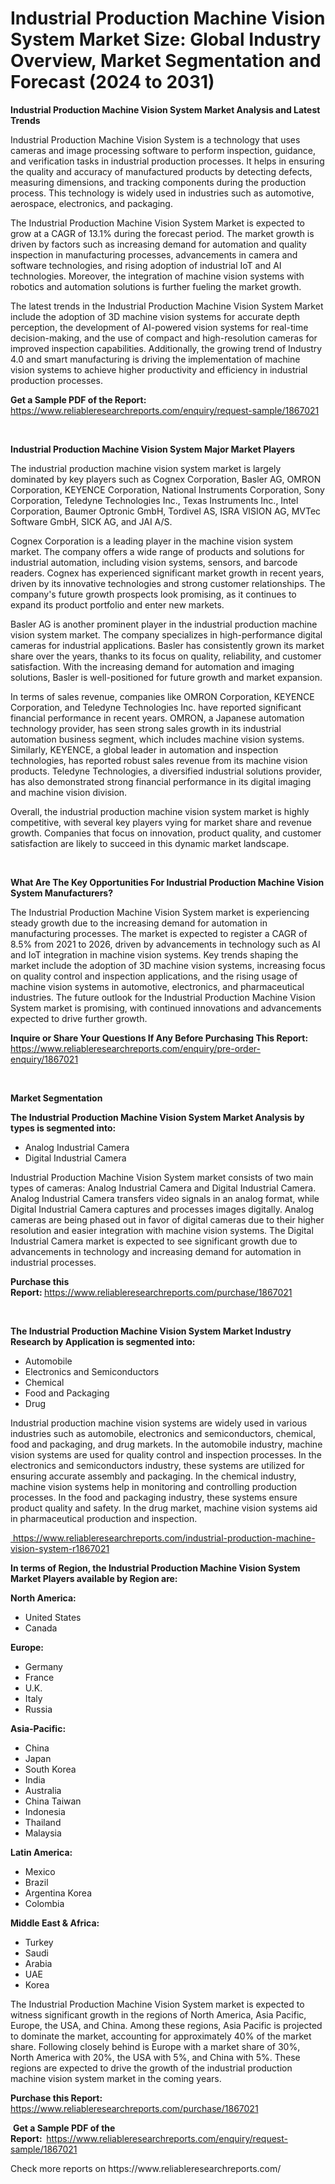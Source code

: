 <p><h1>Industrial Production Machine Vision System Market Size: Global Industry Overview, Market Segmentation and Forecast (2024 to 2031)</h1></p><p><strong>Industrial Production Machine Vision System Market Analysis and Latest Trends</strong></p>
<p><p>Industrial Production Machine Vision System is a technology that uses cameras and image processing software to perform inspection, guidance, and verification tasks in industrial production processes. It helps in ensuring the quality and accuracy of manufactured products by detecting defects, measuring dimensions, and tracking components during the production process. This technology is widely used in industries such as automotive, aerospace, electronics, and packaging.</p><p>The Industrial Production Machine Vision System Market is expected to grow at a CAGR of 13.1% during the forecast period. The market growth is driven by factors such as increasing demand for automation and quality inspection in manufacturing processes, advancements in camera and software technologies, and rising adoption of industrial IoT and AI technologies. Moreover, the integration of machine vision systems with robotics and automation solutions is further fueling the market growth.</p><p>The latest trends in the Industrial Production Machine Vision System Market include the adoption of 3D machine vision systems for accurate depth perception, the development of AI-powered vision systems for real-time decision-making, and the use of compact and high-resolution cameras for improved inspection capabilities. Additionally, the growing trend of Industry 4.0 and smart manufacturing is driving the implementation of machine vision systems to achieve higher productivity and efficiency in industrial production processes.</p></p>
<p><strong>Get a Sample PDF of the Report:&nbsp;</strong> <a href="https://www.reliableresearchreports.com/enquiry/request-sample/1867021">https://www.reliableresearchreports.com/enquiry/request-sample/1867021</a></p>
<p>&nbsp;</p>
<p><strong>Industrial Production Machine Vision System Major Market Players</strong></p>
<p><p>The industrial production machine vision system market is largely dominated by key players such as Cognex Corporation, Basler AG, OMRON Corporation, KEYENCE Corporation, National Instruments Corporation, Sony Corporation, Teledyne Technologies Inc., Texas Instruments Inc., Intel Corporation, Baumer Optronic GmbH, Tordivel AS, ISRA VISION AG, MVTec Software GmbH, SICK AG, and JAI A/S.</p><p>Cognex Corporation is a leading player in the machine vision system market. The company offers a wide range of products and solutions for industrial automation, including vision systems, sensors, and barcode readers. Cognex has experienced significant market growth in recent years, driven by its innovative technologies and strong customer relationships. The company's future growth prospects look promising, as it continues to expand its product portfolio and enter new markets.</p><p>Basler AG is another prominent player in the industrial production machine vision system market. The company specializes in high-performance digital cameras for industrial applications. Basler has consistently grown its market share over the years, thanks to its focus on quality, reliability, and customer satisfaction. With the increasing demand for automation and imaging solutions, Basler is well-positioned for future growth and market expansion.</p><p>In terms of sales revenue, companies like OMRON Corporation, KEYENCE Corporation, and Teledyne Technologies Inc. have reported significant financial performance in recent years. OMRON, a Japanese automation technology provider, has seen strong sales growth in its industrial automation business segment, which includes machine vision systems. Similarly, KEYENCE, a global leader in automation and inspection technologies, has reported robust sales revenue from its machine vision products. Teledyne Technologies, a diversified industrial solutions provider, has also demonstrated strong financial performance in its digital imaging and machine vision division.</p><p>Overall, the industrial production machine vision system market is highly competitive, with several key players vying for market share and revenue growth. Companies that focus on innovation, product quality, and customer satisfaction are likely to succeed in this dynamic market landscape.</p></p>
<p>&nbsp;</p>
<p><strong>What Are The Key Opportunities For Industrial Production Machine Vision System Manufacturers?</strong></p>
<p><p>The Industrial Production Machine Vision System market is experiencing steady growth due to the increasing demand for automation in manufacturing processes. The market is expected to register a CAGR of 8.5% from 2021 to 2026, driven by advancements in technology such as AI and IoT integration in machine vision systems. Key trends shaping the market include the adoption of 3D machine vision systems, increasing focus on quality control and inspection applications, and the rising usage of machine vision systems in automotive, electronics, and pharmaceutical industries. The future outlook for the Industrial Production Machine Vision System market is promising, with continued innovations and advancements expected to drive further growth.</p></p>
<p><strong>Inquire or Share Your Questions If Any Before Purchasing This Report:</strong> <a href="https://www.reliableresearchreports.com/enquiry/pre-order-enquiry/1867021">https://www.reliableresearchreports.com/enquiry/pre-order-enquiry/1867021</a></p>
<p>&nbsp;</p>
<p><strong>Market Segmentation</strong></p>
<p><strong>The Industrial Production Machine Vision System Market Analysis by types is segmented into:</strong></p>
<p><ul><li>Analog Industrial Camera</li><li>Digital Industrial Camera</li></ul></p>
<p><p>Industrial Production Machine Vision System market consists of two main types of cameras: Analog Industrial Camera and Digital Industrial Camera. Analog Industrial Camera transfers video signals in an analog format, while Digital Industrial Camera captures and processes images digitally. Analog cameras are being phased out in favor of digital cameras due to their higher resolution and easier integration with machine vision systems. The Digital Industrial Camera market is expected to see significant growth due to advancements in technology and increasing demand for automation in industrial processes.</p></p>
<p><strong>Purchase this Report:&nbsp;</strong><a href="https://www.reliableresearchreports.com/purchase/1867021">https://www.reliableresearchreports.com/purchase/1867021</a></p>
<p>&nbsp;</p>
<p><strong>The Industrial Production Machine Vision System Market Industry Research by Application is segmented into:</strong></p>
<p><ul><li>Automobile</li><li>Electronics and Semiconductors</li><li>Chemical</li><li>Food and Packaging</li><li>Drug</li></ul></p>
<p><p>Industrial production machine vision systems are widely used in various industries such as automobile, electronics and semiconductors, chemical, food and packaging, and drug markets. In the automobile industry, machine vision systems are used for quality control and inspection processes. In the electronics and semiconductors industry, these systems are utilized for ensuring accurate assembly and packaging. In the chemical industry, machine vision systems help in monitoring and controlling production processes. In the food and packaging industry, these systems ensure product quality and safety. In the drug market, machine vision systems aid in pharmaceutical production and inspection.</p></p>
<p><a href="https://www.reliableresearchreports.com/industrial-production-machine-vision-system-r1867021">&nbsp;https://www.reliableresearchreports.com/industrial-production-machine-vision-system-r1867021</a></p>
<p><strong>In terms of Region, the Industrial Production Machine Vision System Market Players available by Region are:</strong></p>
<p>
    <p> <strong> North America: </strong>
        <ul>
            <li>United States</li>
            <li>Canada</li>
        </ul>
        </p> 
    <p> <strong> Europe: </strong>
        <ul>
            <li>Germany</li>
            <li>France</li>
            <li>U.K.</li>
            <li>Italy</li>
            <li>Russia</li>
        </ul>
        </p> 
    <p> <strong> Asia-Pacific: </strong>
        <ul>
            <li>China</li>
            <li>Japan</li>
            <li>South Korea</li>
            <li>India</li>
            <li>Australia</li>
            <li>China Taiwan</li>
            <li>Indonesia</li>
            <li>Thailand</li>
            <li>Malaysia</li>
        </ul>
        </p> 
    <p> <strong> Latin America: </strong>
        <ul>
            <li>Mexico</li>
            <li>Brazil</li>
            <li>Argentina Korea</li>
            <li>Colombia</li>
        </ul>
        </p> 
    <p> <strong> Middle East & Africa: </strong>
        <ul>
            <li>Turkey</li>
            <li>Saudi</li>
            <li>Arabia</li>
            <li>UAE</li>
            <li>Korea</li>
        </ul>
    </p>
    </p>
<p><p>The Industrial Production Machine Vision System market is expected to witness significant growth in the regions of North America, Asia Pacific, Europe, the USA, and China. Among these regions, Asia Pacific is projected to dominate the market, accounting for approximately 40% of the market share. Following closely behind is Europe with a market share of 30%, North America with 20%, the USA with 5%, and China with 5%. These regions are expected to drive the growth of the industrial production machine vision system market in the coming years.</p></p>
<p><strong>Purchase this Report: </strong><a href="https://www.reliableresearchreports.com/purchase/1867021">https://www.reliableresearchreports.com/purchase/1867021</a></p>
<p>&nbsp;<strong>Get a Sample PDF of the Report:&nbsp;&nbsp;</strong><a href="https://www.reliableresearchreports.com/enquiry/request-sample/1867021">https://www.reliableresearchreports.com/enquiry/request-sample/1867021</a></p>
<p><strong></strong></p>
<p>Check more reports on https://www.reliableresearchreports.com/</p>